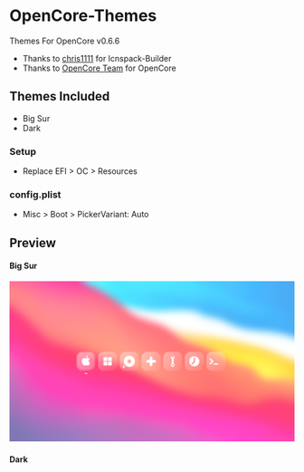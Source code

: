 # OpenCore-Themes
Themes For OpenCore v0.6.6

- Thanks to [chris1111](https://github.com/chris1111/) for Icnspack-Builder
- Thanks to [OpenCore Team](https://github.com/acidanthera/OpenCorePkg) for OpenCore

## Themes Included
* Big Sur
* Dark

### Setup
* Replace EFI > OC > Resources 
### config.plist
* Misc > Boot > PickerVariant: Auto

## Preview
#### Big Sur
![Big-Sur](https://github.com/LuckyCrack/OpenCore-Themes/blob/main/Preview-BS.png)

#### Dark

